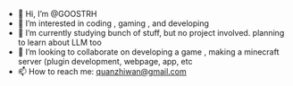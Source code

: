 - 👋 Hi, I’m @GOOSTRH
- 👀 I’m interested in coding , gaming , and developing 
- 🌱 I’m currently studying bunch of stuff, but no project involved. planning to learn about LLM too
- 💞️ I’m looking to collaborate on developing a game , making a minecraft server (plugin development, webpage, app, etc
- 📫 How to reach me: quanzhiwan@gmail.com

<!---
GOOSTRH/GOOSTRH is a ✨ special ✨ repository because its `README.md` (this file) appears on your GitHub profile.
You can click the Preview link to take a look at your changes.
--->
